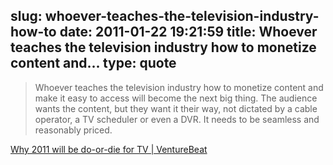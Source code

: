 slug: whoever-teaches-the-television-industry-how-to
date: 2011-01-22 19:21:59
title: Whoever teaches the television industry how to monetize content and...
type: quote
---

> Whoever teaches the television industry how to monetize content and make it easy to access will become the next big thing. The audience wants the content, but they want it their way, not dictated by a cable operator, a TV scheduler or even a DVR. It needs to be seamless and reasonably priced.

[Why 2011 will be do-or-die for TV | VentureBeat](http://venturebeat.com/2011/01/17/why-2011-will-be-do-or-die-for-tv/)
